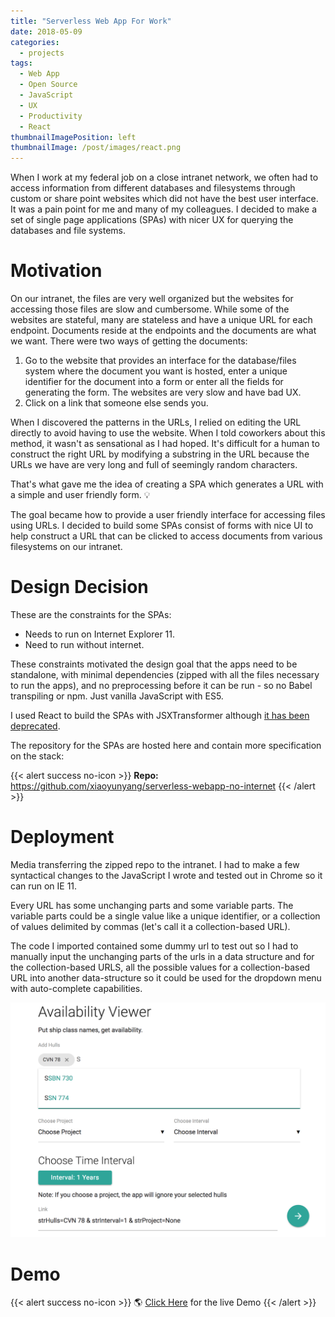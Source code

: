 ```yaml
---
title: "Serverless Web App For Work"
date: 2018-05-09
categories:
  - projects
tags:
  - Web App
  - Open Source
  - JavaScript
  - UX
  - Productivity
  - React
thumbnailImagePosition: left
thumbnailImage: /post/images/react.png
---
```


When I work at my federal job on a close intranet network, we often had to access information from different databases and filesystems through custom or share point websites which did not have the best user interface. It was a pain point for me and many of my colleagues. I decided to make a set of single page applications (SPAs) with nicer UX for querying the databases and file systems.

<!--more-->

# Motivation
On our intranet, the files are very well organized but the websites for accessing those files are slow and cumbersome. While some of the websites are stateful, many are stateless and have a unique URL for each endpoint. Documents reside at the endpoints and the documents are what we want. There were two ways of getting the documents:

1. Go to the website that provides an interface for the database/files system where the document you want is hosted, enter a unique identifier for the document into a form or enter all the fields for generating the form. The websites are very slow and have bad UX.
2. Click on a link that someone else sends you.

When I discovered the patterns in the URLs, I relied on editing the URL directly to avoid having to use the website. When I told coworkers about this method, it wasn't as sensational as I had hoped. It's difficult for a human to construct the right URL by modifying a substring in the URL because the URLs we have are very long and full of seemingly random characters.

That's what gave me the idea of creating a SPA which generates a URL with a simple and user friendly form. 💡

The goal became how to provide a user friendly interface for accessing files using URLs. I decided to build some SPAs consist of forms with nice UI to help construct a URL that can be clicked to access documents from various filesystems on our intranet.

# Design Decision
These are the constraints for the SPAs:

* Needs to run on Internet Explorer 11.
* Need to run without internet.

These constraints motivated the design goal that the apps need to be standalone, with minimal dependencies (zipped with all the files necessary to run the apps), and no preprocessing before it can be run - so no Babel transpiling or npm. Just vanilla JavaScript with ES5.

I used React to build the SPAs with JSXTransformer although [it has been deprecated](https://reactjs.org/blog/2015/06/12/deprecating-jstransform-and-react-tools.html).

The repository for the SPAs are hosted here and contain more specification on the stack:

{{< alert success no-icon >}} **Repo:**  https://github.com/xiaoyunyang/serverless-webapp-no-internet
{{< /alert >}}

# Deployment
Media transferring the zipped repo to the intranet. I had to make a few syntactical changes to the JavaScript I wrote and tested out in Chrome so it can run on IE 11.

Every URL has some unchanging parts and some variable parts. The variable parts could be a single value like a unique identifier, or a collection of values delimited by commas (let's call it a collection-based URL).

The code I imported contained some dummy url to test out so I had to manually input the unchanging parts of the urls in a data structure and for the collection-based URLS, all the possible values for a collection-based URL into another data-structure so it could be used for the dropdown menu with auto-complete capabilities.

![Serverless WebApp](/post/images/projects/serverless-webapp.png)

# Demo

{{< alert success no-icon >}} 🌎 [Click Here](/serverless-webapp/apps/avail-viewer.html) for the live Demo
{{< /alert >}}
